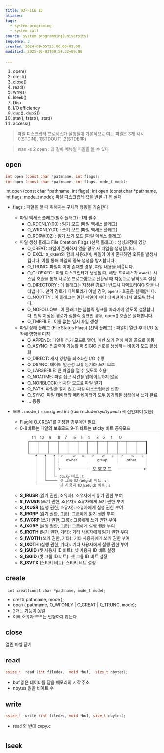 ```yaml
---
title: 03-FILE IO
aliases: 
tags:
  - system-programing
  - system-call
source: system programming(university)
sequence: 3
created: 2024-09-05T23:00:00+09:00
modified: 2025-06-03T09:59:32+09:00

---
```


1. open()
2. creat()
3. close()
4. read()
5. write()
6. lseek()
7. Disk
8. I/O efficiency
9. dup(), dup2()
10. stat(), fstat(), lstat()
11. access()

> 파일 디스크립터
> 프로세스가 실행될때 기본적으로 여는 파일은 3개 각각 0(STDIN), 1(STDOUT) ,2(STDERR)

> man -s 2 open : 과 같이 메뉴얼 파일을 볼 수 있다

## open

```c
int open (const char *pathname, int flags);
int open (const char *pathname, int flags, mode_t mode);
```

int open (const char *pathname, int flags);
int open (const char *pathname, int flags, mode_t mode);
파일 디스크립터 값을 반환 -1 은 실패
- flags : 파일을 열 때 취해지는 구체적 행동을 기술한다
	- 파일 엑세스 플레그(필수 플래그) : 1개 필수
		-  O_RDONLY(00) : 읽기 모드 (파일 엑세스 플레그)
		- O_WRONLY(01) : 쓰기 모드 (파일 엑세스 플레그)
		- O_RDRW(02) : 읽기 쓰기 모드 (파일 엑세스 플레그)
	- 파일 생성 플래그 File Creation Flags (선택 플래그) : 생성과정에 영향
		- O_CREAT: 파일이 존재하지 않을 경우 새 파일을 생성합니다.
		- O_EXCL: `O_CREAT`와 함께 사용되며, 파일이 이미 존재하면 오류를 발생시킵니다. 이를 통해 파일의 중복 생성을 방지합니다.
		- O_TRUNC: 파일이 이미 존재할 경우, 파일 내용을 비웁니다.
		- O_CLOEXEC : 파일 디스크립터가 생성될 때, 해당 프로세스가 `exec()` 시스템 호출을 통해 새로운 프로그램으로 전환될 때 자동으로 닫히도록 설정
		- O_DIRECTORY : 이 플래그는 지정된 경로가 반드시 디렉토리여야 함을 나타냅니다. 만약 경로가 디렉토리가 아닐 경우, `open()` 호출은 실패합니다.
		- O_NOCTTY : 이 플래그는 열린 파일이 제어 터미널이 되지 않도록 합니다.
		- O_NOFOLLOW :  이 플래그는 심볼릭 링크를 따라가지 않도록 설정합니다. 만약 지정된 경로가 심볼릭 링크인 경우, open() 호출은 실패합니다.
		- O_TMPFILE : 이름 없는 임시 파일 생성
	- 파일 상태 플래그 (File Status Flags) (선택 플래그) :  파일이 열린 후의 I/O 동작에 영향을 미침
		- O_APPEND: 파일을 추가 모드로 열어, 매번 쓰기 전에 파일 끝으로 이동
		- O_ASYNC: 입출력이 가능할 때 SIGIO 신호를 생성하는 비동기 모드 활성화
		- O_DIRECT: 캐시 영향을 최소화한 I/O 수행
		- O_DSYNC: 데이터 일관성 보장 동기화 쓰기 모드
		- O_LARGEFILE: 큰 파일을 열 수 있도록 허용
		- O_NOATIME: 파일 접근 시간을 업데이트하지 않음
		- O_NONBLOCK: 비차단 모드로 파일 열기
		- O_PATH: 파일을 열지 않고 파일 디스크립터만 반환
		- O_SYNC: 파일 데이터와 메타데이터가 모두 동기화된 상태에서 쓰기 완료
		- ... 등등

- 모드 : mode_t = unsigned int (/usr/include/sys/types.h 에 선언되어 있음)
	- Flag에 O_CREAT를 지정한 경우에만 필요
	- 0-8비트는 파일의 보호모드 9-11 비트는 sticky 비트 공유모드![](../../08.media/20240927014702.png)
	- **S_IRUSR** (읽기 권한, 소유자): 소유자에게 읽기 권한 부여
	- **S_IWUSR** (쓰기 권한, 소유자): 소유자에게 쓰기 권한 부여
	- **S_IXUSR** (실행 권한, 소유자): 소유자에게 실행 권한 부여
	- **S_IRGRP** (읽기 권한, 그룹): 그룹에게 읽기 권한 부여
	- **S_IWGRP** (쓰기 권한, 그룹): 그룹에게 쓰기 권한 부여
	- **S_IXGRP** (실행 권한, 그룹): 그룹에게 실행 권한 부여
	- **S_IROTH** (읽기 권한, 기타): 기타 사용자에게 읽기 권한 부여
	- **S_IWOTH** (쓰기 권한, 기타): 기타 사용자에게 쓰기 권한 부여
	- **S_IXOTH** (실행 권한, 기타): 기타 사용자에게 실행 권한 부여
	- **S_ISUID** (셋 사용자 ID 비트): 셋 사용자 ID 비트 설정
	- **S_ISGID** (셋 그룹 ID 비트): 셋 그룹 ID 비트 설정
	- **S_ISVTX** (스티키 비트): 스티키 비트 설정

## create
` int creat(const char *pathname, mode_t mode);`

- creat( pathname, mode ); 
- open ( pathname, O_WRONLY | O_CREAT | O_TRUNC, mode);
- 2개는 기능이 동일
- 이때 소유자 모드는 변경하지 않는다
## close
열린 파일 닫기

## read

```c
ssize_t  read (int filedes,  void *buf,  size_t nbytes);
```

- buf 읽은 데이터를 담을 메모리의 시작 주소
- nbytes 읽을 바이트 수


## write

```c
ssize_t  write (int filedes, void *buf, size_t nbytes);
```

- read 와 반대
copy.c

```c
```

## lseek